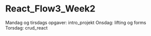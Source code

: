 # React_Flow3_Week2
Mandag og tirsdags opgaver: intro_projekt
Onsdag: lifting og forms
Torsdag: crud_react

